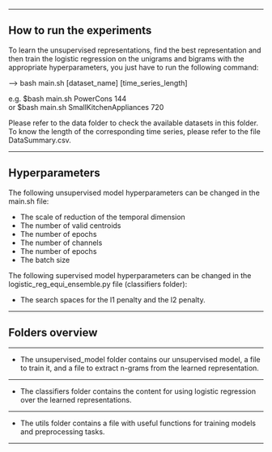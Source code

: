 
--------------------------------------------------
How to run the experiments 
--------------------------------------------------

To learn the unsupervised representations, find the best representation and then train the logistic regression on the unigrams and bigrams with the appropriate hyperparameters, you just have to run the following command: 

--> bash main.sh [dataset_name] [time_series_length]

e.g. $bash main.sh PowerCons 144  
or   $bash main.sh SmallKitchenAppliances 720  


Please refer to the data folder to check the available datasets in this folder. 
To know the length of the corresponding time series, please refer to the file DataSummary.csv.


-----------------------------
Hyperparameters
-----------------------------

The following unsupervised model hyperparameters can be changed in the main.sh file:

- The scale of reduction of the temporal dimension 
- The number of valid centroids
- The number of epochs 
- The number of channels 
- The number of epochs 
- The batch size


The following supervised model hyperparameters can be changed in the logistic_reg_equi_ensemble.py file (classifiers folder):

- The search spaces for the l1 penalty and the l2 penalty.


---------------------------------------------
Folders overview 
---------------------------------------------

----------------------------------------

- The unsupervised_model folder contains our unsupervised model, a file to train it, and a file to extract n-grams from the learned representation.

----------------------------------------

- The classifiers folder contains the content for using logistic regression over the learned representations.

----------------------------------------

- The utils folder contains a file with useful functions for training models and preprocessing tasks.

----------------------------------------


